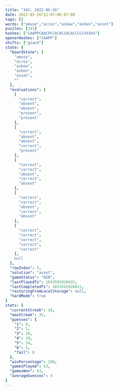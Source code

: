```yaml
---
title: "341: 2022-05-26"
date: 2022-05-26T12:07:06-07:00
tags: []
words: ["amuse","acres","askew","ashen","asset"]
puzzles: [341]
hashes: ["CAAPPCAACPCCACACCACACCCCCXXXXX"]
openerHashes: ["CAAPP"]
shifts: ["gzand"]
state: {
  "boardState": [
    "amuse",
    "acres",
    "askew",
    "ashen",
    "asset",
    ""
  ],
  "evaluations": [
    [
      "correct",
      "absent",
      "absent",
      "present",
      "present"
    ],
    [
      "correct",
      "absent",
      "absent",
      "correct",
      "present"
    ],
    [
      "correct",
      "correct",
      "absent",
      "correct",
      "absent"
    ],
    [
      "correct",
      "correct",
      "absent",
      "correct",
      "absent"
    ],
    [
      "correct",
      "correct",
      "correct",
      "correct",
      "correct"
    ],
    null
  ],
  "rowIndex": 5,
  "solution": "asset",
  "gameStatus": "WIN",
  "lastPlayedTs": 1653592026832,
  "lastCompletedTs": 1653592026831,
  "restoringFromLocalStorage": null,
  "hardMode": true
}
stats: {
  "currentStreak": 18,
  "maxStreak": 35,
  "guesses": {
    "1": 0,
    "2": 5,
    "3": 10,
    "4": 19,
    "5": 14,
    "6": 5,
    "fail": 0
  },
  "winPercentage": 100,
  "gamesPlayed": 53,
  "gamesWon": 53,
  "averageGuesses": 4
}
---
```


<!-- more -->
